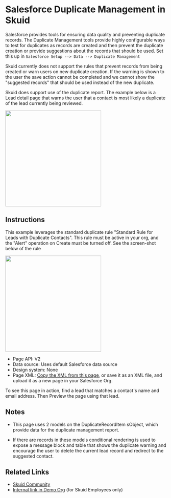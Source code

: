# Salesforce Duplicate Management in Skuid

Salesforce provides tools for ensuring data quality and preventing duplicate records.  The Duplicate Management tools provide highly configurable ways to test for duplicates as records are created and then prevent the duplicate creation or provide suggestions about the records that should be used. Set this up in `Salesforce Setup --> Data --> Duplicate Management`

Skuid currently does not support the rules that prevent records from being created or warn users on new duplicate creation.  If the warning is shown to the user the save action cannot be completed and we cannot show the "suggested records" that should be used instead of the new duplicate. 

Skuid does support use of the duplicate report.   The example below is a Lead detail page that warns the user that a contact is most likely a duplicate of the lead currently being reviewed. 

<img src="Duplicate_Management.png" width="300"></img>

## Instructions

This example leverages the standard duplicate rule "Standard Rule for Leads with Duplicate Contacts". This rule must be active in your org,  and the "Alert" operation on Create must be turned off.  See the screen-shot below of the rule 

<img src="Duplicate_Setup.png" width="300"></img>

- Page API:  V2
- Data source: Uses default Salesforce data source
- Design system: None 
- Page XML:  [Copy the XML from this page](DuplicateLeadWarning.xml?raw=true), or save it as an XML file, and upload it as a new page in your Salesforce Org.  

To see this page in action,  find a lead that matches a contact's name and email address.  Then Preview the page using that lead.

## Notes
- This page uses 2 models on the DuplicateRecordItem sObject, which provide data for the duplicate management report. 

- If there are records in these models conditional rendering is used to expose a message block and table that shows the duplicate warning and encourage the user to delete the current lead record and redirect to the suggested contact.  


## Related Links
- [Skuid Community](https://community.skuid.com/skuid/topics/duplicate-management-in-winter-15?topic-reply-list%5Bsettings%5D%5Bfilter_by%5D=all)
- [Internal link in Demo Org](https://skuid-demo--skuid.na37.visual.force.com/apex/skuid__PageBuilder?id=a090P00001ncweeQAA) (for Skuid Employees only)



<!--
Rnh Notes. 
Maybe expand this to discuss options for interacting with list of duplicate leads  (Requires new dupe management on lead to lead)

When field actions are possible, you could update lead values with what is in duplicate item. 
-->